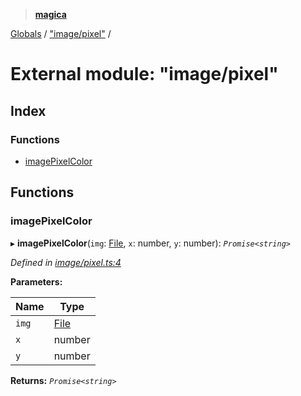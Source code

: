 > **[magica](../README.md)**

[Globals](../README.md) / ["image/pixel"](_image_pixel_.md) /

# External module: "image/pixel"

## Index

### Functions

* [imagePixelColor](_image_pixel_.md#imagepixelcolor)

## Functions

###  imagePixelColor

▸ **imagePixelColor**(`img`: [File](../classes/_file_file_.file.md), `x`: number, `y`: number): *`Promise<string>`*

*Defined in [image/pixel.ts:4](https://github.com/cancerberoSgx/magica/blob/f07fbfd/src/image/pixel.ts#L4)*

**Parameters:**

Name | Type |
------ | ------ |
`img` | [File](../classes/_file_file_.file.md) |
`x` | number |
`y` | number |

**Returns:** *`Promise<string>`*